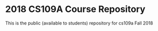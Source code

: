 # 2018 CS109A Course Repository
This is the public (available to students) repository for cs109a Fall 2018
